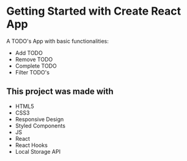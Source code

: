# Getting Started with Create React App

A TODO's App with basic functionalities:

- Add TODO
- Remove TODO
- Complete TODO
- Filter TODO's

## This project was made with

- HTML5
- CSS3
- Responsive Design
- Styled Components
- JS
- React
- React Hooks
- Local Storage API
